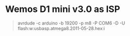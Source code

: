 # Wemos D1 mini v3.0 as ISP

> avrdude -c arduino -b 19200 -p m8 -P COM6 -D -U flash:w:usbasp.atmega8.2011-05-28.hex:i
